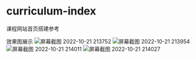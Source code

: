 # curriculum-index
课程网站首页搭建参考

效果图展示
![屏幕截图 2022-10-21 213752](https://user-images.githubusercontent.com/114422586/197212040-307b480d-6814-4d2b-bef8-a39af234da57.png)
![屏幕截图 2022-10-21 213954](https://user-images.githubusercontent.com/114422586/197212125-a0709e3a-55b6-4fa2-be31-7f8c90a37c44.png)
![屏幕截图 2022-10-21 214011](https://user-images.githubusercontent.com/114422586/197212145-c9c16c37-21d1-4375-9abe-7bfb54c89ca2.png)
![屏幕截图 2022-10-21 214027](https://user-images.githubusercontent.com/114422586/197212160-b1a0d500-7d47-45ff-963d-9323b1da2a31.png)
